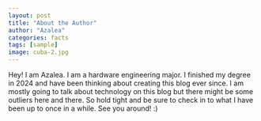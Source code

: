 ```yaml
---
layout: post
title: "About the Author"
author: "Azalea"
categories: facts
tags: [sample]
image: cuba-2.jpg
---
```


Hey! I am Azalea. I am a hardware engineering major. I finished my degree in 2024 and have been thinking about creating this blog ever since. I am mostly going to talk about technology on this blog but there might be some outliers here and there. 
So hold tight and be sure to check in to what I have been up to once in a while. 
See you around! :)